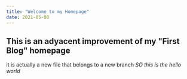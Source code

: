```yaml
---
title: "Welcome to my Homepage"
date: 2021-05-08
---
```

## This is an adyacent improvement of my "First Blog" homepage
it is actually a new file that belongs to a new branch
*SO this is the hello world*
